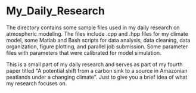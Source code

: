 # My_Daily_Research

The directory contains some sample files used in my daily research on atmospheric modeling. The files include .cpp and .hpp files for my climate model, some Matlab and Bash scripts for data analysis, data cleaning, data organization, figure plotting, and parallel job submission. Some parameter files with parameters that were calibrated for model simulation.

This is a small part of my daily research and serves as part of my fourth paper titled "A potential shift from a carbon sink to a source in Amazonian peatlands under a changing climate". Just to give you a brief idea of what my research focuses on. 

